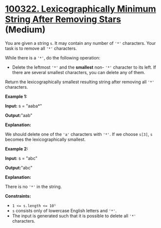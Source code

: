 # [100322. Lexicographically Minimum String After Removing Stars][link] (Medium)

[link]: https://leetcode.cn/contest/weekly-contest-400/problems/lexicographically-minimum-string-after-removing-stars/

You are given a string `s`. It may contain any number of `'*'` characters. Your task is to remove
all `'*'` characters.

While there is a `'*'`, do the following operation:

- Delete the leftmost `'*'` and the **smallest** non- `'*'` character to its left. If there are
several smallest characters, you can delete any of them.

Return the lexicographically smallest resulting string after removing all `'*'` characters.

**Example 1:**

**Input:** s = "aaba\*"

**Output:**"aab"

**Explanation:**

We should delete one of the `'a'` characters with `'*'`. If we choose `s[3]`, `s` becomes the
lexicographically smallest.

**Example 2:**

**Input:** s = "abc"

**Output:**"abc"

**Explanation:**

There is no `'*'` in the string.

**Constraints:**

- `1 <= s.length <= 10⁵`
- `s` consists only of lowercase English letters and `'*'`.
- The input is generated such that it is possible to delete all `'*'` characters.

